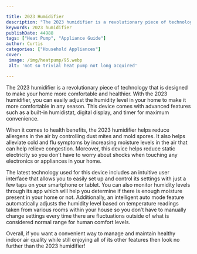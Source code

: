 ```yaml
---

title: 2023 Humidifier
description: "The 2023 humidifier is a revolutionary piece of technology that is designed to make your home more comfortable and healthier. With...learn more about it now"
keywords: 2023 humidifier
publishDate: 44988
tags: ["Heat Pump", "Appliance Guide"]
author: Curtis
categories: ["Household Appliances"]
cover: 
 image: /img/heatpump/95.webp
 alt: 'not so trivial heat pump not long acquired'

---
```


The 2023 humidifier is a revolutionary piece of technology that is designed to make your home more comfortable and healthier. With the 2023 humidifier, you can easily adjust the humidity level in your home to make it more comfortable in any season. This device comes with advanced features such as a built-in humidistat, digital display, and timer for maximum convenience.

When it comes to health benefits, the 2023 humidifier helps reduce allergens in the air by controlling dust mites and mold spores. It also helps alleviate cold and flu symptoms by increasing moisture levels in the air that can help relieve congestion. Moreover, this device helps reduce static electricity so you don’t have to worry about shocks when touching any electronics or appliances in your home. 

The latest technology used for this device includes an intuitive user interface that allows you to easily set up and control its settings with just a few taps on your smartphone or tablet. You can also monitor humidity levels through its app which will help you determine if there is enough moisture present in your home or not. Additionally, an intelligent auto mode feature automatically adjusts the humidity level based on temperature readings taken from various rooms within your house so you don’t have to manually change settings every time there are fluctuations outside of what is considered normal range for human comfort levels. 

Overall, if you want a convenient way to manage and maintain healthy indoor air quality while still enjoying all of its other features then look no further than the 2023 humidifier!
